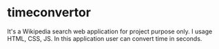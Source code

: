 # timeconvertor
It's a Wikipedia search web application for project purpose only. I usage HTML, CSS, JS. 
In this application user can convert time in seconds.
